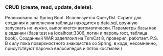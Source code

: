 ### CRUD (create, read, update, delete). 

Реализовано на Spring Boot.
Используется QueryDsl.
Скрипт для создания и заполнения таблицы находится в data.sql, вручную запускать не нужно, выполняется автоматически.
Параметры базы как в задании (база test на localhost:3306, логин и пароль root, таблица book).
Созданный WAR задеплоил на TomCat 8, проверил, работает.
P.S.
В силу пока поверхностного знакомства со Spring, в коде, несомненно, присутствуют парочка велосипедов и пяток костылей )